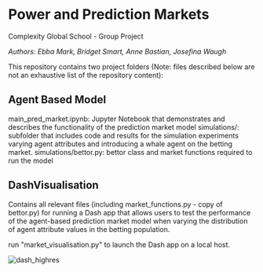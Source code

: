 # Power and Prediction Markets
Complexity Global School - Group Project

*Authors: Ebba Mark, Bridget Smart, Anne Bastian, Josefina Waugh*


This repository contains two project folders (Note: files described below are not an exhaustive list of the repository content):

## Agent Based Model
main_pred_market.ipynb: Jupyter Notebook that demonstrates and describes the functionality of the prediction market model
simulations/: subfolder that includes code and results for the simulation experiments varying agent attributes and introducing a whale agent on the betting market. 
simulations/bettor.py: bettor class and market functions required to run the model

## DashVisualisation
Contains all relevant files (including market_functions.py - copy of bettor.py) for running a Dash app that allows users to test the performance of the agent-based prediction market model when varying the distribution of agent attribute values in the betting population. 

run "market_visualisation.py" to launch the Dash app on a local host. 


<img alt="dash_highres" src="https://github.com/user-attachments/assets/00b511cd-fb9f-4084-9c50-bc75040dbc3c" />
